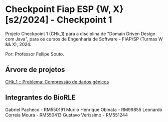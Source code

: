 # Checkpoint Fiap ESP {W, X} [s2/2024] - Checkpoint 1
Projeto Checkpoint 1 (CHk_1) para a disciplina de "Domain Driven Design com Java", para os cursos de Engenharia de Software - FIAP/SP (Turmas W && X), 2024. 

Por: Professor Fellipe Souto.

## Árvore de projetos
[CHk_1 :: Problema: Compressão de dados gênicos](PROBLEM.md)

## Integrantes do BioRLE
Gabriel Pacheco - RM550191
Murilo Henrique Obinata - RM99855
Leonardo Correia Moura - RM550413
Gustavo Veríssimo - RM551244
